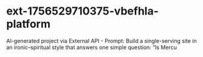 # ext-1756529710375-vbefhla-platform
AI-generated project via External API - Prompt: Build a single-serving site in an ironic–spiritual style that answers one simple question: “Is Mercu
